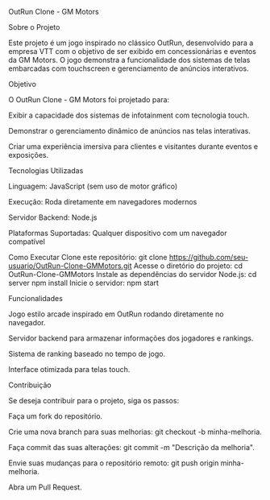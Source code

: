 OutRun Clone - GM Motors

Sobre o Projeto

Este projeto é um jogo inspirado no clássico OutRun, desenvolvido para a empresa VTT com o objetivo de ser exibido em concessionárias e eventos da GM Motors. O jogo demonstra a funcionalidade dos sistemas de telas embarcadas com touchscreen e gerenciamento de anúncios interativos.

Objetivo

O OutRun Clone - GM Motors foi projetado para:

Exibir a capacidade dos sistemas de infotainment com tecnologia touch.

Demonstrar o gerenciamento dinâmico de anúncios nas telas interativas.

Criar uma experiência imersiva para clientes e visitantes durante eventos e exposições.

Tecnologias Utilizadas

Linguagem: JavaScript (sem uso de motor gráfico)

Execução: Roda diretamente em navegadores modernos

Servidor Backend: Node.js

Plataformas Suportadas: Qualquer dispositivo com um navegador compatível

Como Executar
Clone este repositório:
git clone https://github.com/seu-usuario/OutRun-Clone-GMMotors.git
Acesse o diretório do projeto:
cd OutRun-Clone-GMMotors
Instale as dependências do servidor Node.js:
cd server
npm install
Inicie o servidor:
npm start

Funcionalidades

Jogo estilo arcade inspirado em OutRun rodando diretamente no navegador.

Servidor backend para armazenar informações dos jogadores e rankings.

Sistema de ranking baseado no tempo de jogo.

Interface otimizada para telas touch.

Contribuição

Se deseja contribuir para o projeto, siga os passos:

Faça um fork do repositório.

Crie uma nova branch para suas melhorias: git checkout -b minha-melhoria.

Faça commit das suas alterações: git commit -m "Descrição da melhoria".

Envie suas mudanças para o repositório remoto: git push origin minha-melhoria.

Abra um Pull Request.
